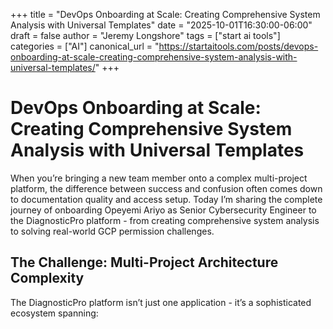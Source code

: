 +++
title = "DevOps Onboarding at Scale: Creating Comprehensive System Analysis with Universal Templates"
date = "2025-10-01T16:30:00-06:00"
draft = false
author = "Jeremy Longshore"
tags = ["start ai tools"]
categories = ["AI"]
canonical_url = "https://startaitools.com/posts/devops-onboarding-at-scale-creating-comprehensive-system-analysis-with-universal-templates/"
+++

<h1 id="devops-onboarding-at-scale-creating-comprehensive-system-analysis-with-universal-templates">DevOps Onboarding at Scale: Creating Comprehensive System Analysis with Universal Templates</h1>
<p>When you’re bringing a new team member onto a complex multi-project platform, the difference between success and confusion often comes down to documentation quality and access setup. Today I’m sharing the complete journey of onboarding Opeyemi Ariyo as Senior Cybersecurity Engineer to the DiagnosticPro platform - from creating comprehensive system analysis to solving real-world GCP permission challenges.</p>
<h2 id="the-challenge-multi-project-architecture-complexity">The Challenge: Multi-Project Architecture Complexity</h2>
<p>The DiagnosticPro platform isn’t just one application - it’s a sophisticated ecosystem spanning:</p>
